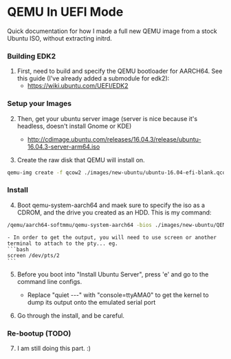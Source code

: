 # QEMU In UEFI Mode
Quick documentation for how I made a full new QEMU image from a stock Ubuntu ISO, without extracting initrd.

### Building EDK2
1. First, need to build and specify the QEMU bootloader for AARCH64. See this guide (I've already added a submodule for edk2): 
    - https://wiki.ubuntu.com/UEFI/EDK2
   
### Setup your Images
2. Then, get your ubuntu server image (server is nice because it's headless, doesn't install Gnome or KDE)
    - http://cdimage.ubuntu.com/releases/16.04.3/release/ubuntu-16.04.3-server-arm64.iso

3. Create the raw disk that QEMU will install on.
```bash
qemu-img create -f qcow2 ./images/new-ubuntu/ubuntu-16.04-efi-blank.qcow2 16G
```

### Install
4. Boot qemu-system-aarch64 and maek sure to specify the iso as a CDROM, and the drive you created as an HDD. This is my command:
```bash
/qemu/aarch64-softmmu/qemu-system-aarch64 -bios ./images/new-ubuntu/QEMU_EFI.fd -drive file=./images/new-ubuntu/ubuntu-16.04.3-server-arm64.iso,id=cdrom,if=none,media=cdrom -device virtio-scsi-device -device scsi-cd,drive=cdrom -m 4096 -nographic -drive file=./images/new-ubuntu/ubuntu-16.04-efi-blank.qcow2,id=rootimg,cache=unsafe,if=none -device scsi-hd,drive=rootimg -serial pty -monitor stdio -machine virt -cpu cortex-a57 -netdev user,id=net1,hostfwd=tcp::2220-:22 -device virtio-net-device,mac=52:54:00:00:00:00,netdev=net1
```
    - In order to get the output, you will need to use screen or another terminal to attach to the pty... eg.
    ```bash
    screen /dev/pts/2
    ```
5. Before you boot into "Install Ubuntu Server", press 'e' and go to the command line configs.
    - Replace "quiet ---" with "console=ttyAMA0" to get the kernel to dump its output onto the emulated serial port

6. Go through the install, and be careful.

### Re-bootup (TODO)
7. I am still doing this part. :)
